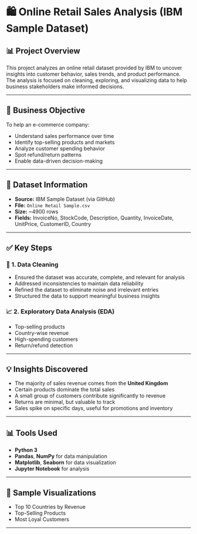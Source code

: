 # 🛍️ Online Retail Sales Analysis (IBM Sample Dataset)

## 📊 Project Overview

This project analyzes an online retail dataset provided by IBM to uncover insights into customer behavior, sales trends, and product performance. The analysis is focused on cleaning, exploring, and visualizing data to help business stakeholders make informed decisions.

---

## 🎯 Business Objective

To help an e-commerce company:
- Understand sales performance over time
- Identify top-selling products and markets
- Analyze customer spending behavior
- Spot refund/return patterns
- Enable data-driven decision-making

---

## 📁 Dataset Information

- **Source:** IBM Sample Dataset (via GitHub)
- **File:** `Online Retail Sample.csv`
- **Size:** ~4900 rows
- **Fields:** InvoiceNo, StockCode, Description, Quantity, InvoiceDate, UnitPrice, CustomerID, Country

---

## ✅ Key Steps

### 🧹 1. Data Cleaning
- Ensured the dataset was accurate, complete, and relevant for analysis
- Addressed inconsistencies to maintain data reliability
- Refined the dataset to eliminate noise and irrelevant entries
- Structured the data to support meaningful business insights

### 📈 2. Exploratory Data Analysis (EDA)
- Top-selling products
- Country-wise revenue
- High-spending customers
- Return/refund detection 

---

## 💡 Insights Discovered

- The majority of sales revenue comes from the **United Kingdom**
- Certain products dominate the total sales
- A small group of customers contribute significantly to revenue
- Returns are minimal, but valuable to track
- Sales spike on specific days, useful for promotions and inventory

---

## 📊 Tools Used

- **Python 3**
- **Pandas**, **NumPy** for data manipulation
- **Matplotlib**, **Seaborn** for data visualization
- **Jupyter Notebook** for analysis

---

## 📸 Sample Visualizations

- Top 10 Countries by Revenue
- Top-Selling Products
- Most Loyal Customers

---
